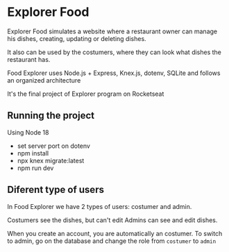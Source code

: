 
# Explorer Food
Explorer Food simulates a website where a restaurant owner can manage his dishes, creating, updating or deleting dishes.

It also can be used by the costumers, where they can look what dishes the restaurant has.

Food Explorer uses Node.js + Express, Knex.js, dotenv, SQLite and follows an organized architecture

It's the final project of Explorer program on Rocketseat

## Running the project
Using Node 18
- set server port on dotenv
- npm install
- npx knex migrate:latest
- npm run dev

## Diferent type of users
In Food Explorer we have 2 types of users: costumer and admin.

Costumers see the dishes, but can't edit
Admins can see and edit dishes.

When you create an account, you are automatically an costumer. 
To switch to admin, go on the database and change the role from `costumer` to `admin`
